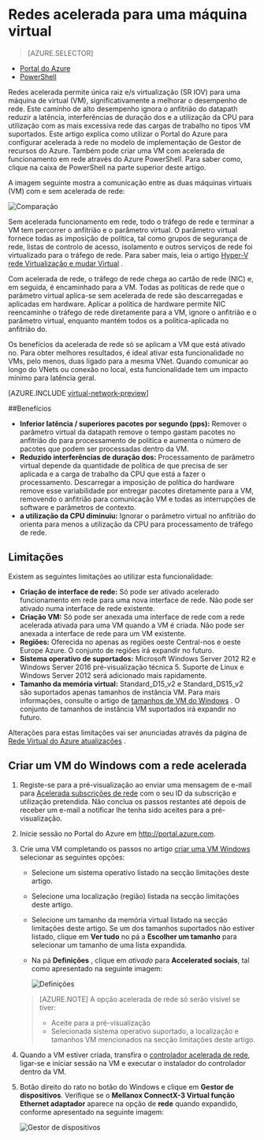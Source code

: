 <properties 
   pageTitle="Aceleração de funcionamento em rede para uma máquina de virtual - Portal | Microsoft Azure"
   description="Saiba como configurar acelerada de rede para uma máquina virtual Azure utilizando o Portal do Azure."
   services="virtual-network"
   documentationCenter="na"
   authors="jimdial"
   manager="carmonm"
   editor=""
   tags="azure-resource-manager"
/>
<tags 
   ms.service="virtual-network"
   ms.devlang="na"
   ms.topic="article"
   ms.tgt_pltfrm="na"
   ms.workload="infrastructure-services"
   ms.date="09/26/2016"
   ms.author="jdial" />

# <a name="accelerated-networking-for-a-virtual-machine"></a>Redes acelerada para uma máquina virtual

> [AZURE.SELECTOR]
- [Portal do Azure](virtual-network-accelerated-networking-portal.md)
- [PowerShell](virtual-network-accelerated-networking-powershell.md)

Redes acelerada permite única raiz e/s virtualização (SR IOV) para uma máquina de virtual (VM), significativamente a melhorar o desempenho de rede. Este caminho de alto desempenho ignora o anfitrião do datapath reduzir a latência, interferências de duração dos e a utilização da CPU para utilização com as mais excessiva rede das cargas de trabalho no tipos VM suportados. Este artigo explica como utilizar o Portal do Azure para configurar acelerada à rede no modelo de implementação de Gestor de recursos do Azure. Também pode criar uma VM com acelerada de funcionamento em rede através do Azure PowerShell. Para saber como, clique na caixa de PowerShell na parte superior deste artigo.

A imagem seguinte mostra a comunicação entre as duas máquinas virtuais (VM) com e sem acelerada de rede:

![Comparação](./media/virtual-network-accelerated-networking-portal/image1.png)

Sem acelerada funcionamento em rede, todo o tráfego de rede e terminar a VM tem percorrer o anfitrião e o parâmetro virtual. O parâmetro virtual fornece todas as imposição de política, tal como grupos de segurança de rede, listas de controlo de acesso, isolamento e outros serviços de rede foi virtualizado para o tráfego de rede. Para saber mais, leia o artigo [Hyper-V rede Virtualização e mudar Virtual](https://technet.microsoft.com/library/jj945275.aspx) .

Com acelerada de rede, o tráfego de rede chega ao cartão de rede (NIC) e, em seguida, é encaminhado para a VM. Todas as políticas de rede que o parâmetro virtual aplica-se sem acelerada de rede são descarregadas e aplicadas em hardware. Aplicar a política de hardware permite NIC reencaminhe o tráfego de rede diretamente para a VM, ignore o anfitrião e o parâmetro virtual, enquanto mantém todos os a política-aplicada no anfitrião do.

Os benefícios da acelerada de rede só se aplicam a VM que está ativado no. Para obter melhores resultados, é ideal ativar esta funcionalidade no VMs, pelo menos, duas ligado para a mesma VNet. Quando comunicar ao longo do VNets ou conexão no local, esta funcionalidade tem um impacto mínimo para latência geral.

[AZURE.INCLUDE [virtual-network-preview](../../includes/virtual-network-preview.md)]

##<a name="benefits"></a>Benefícios

- **Inferior latência / superiores pacotes por segundo (pps):** Remover o parâmetro virtual da datapath remove o tempo gastam pacotes no anfitrião do para processamento de política e aumenta o número de pacotes que podem ser processadas dentro da VM.
- **Reduzido interferências de duração dos:** Processamento de parâmetro virtual depende da quantidade de política de que precisa de ser aplicada e a carga de trabalho da CPU que está a fazer o processamento. Descarregar a imposição de política do hardware remove esse variabilidade por entregar pacotes diretamente para a VM, removendo o anfitrião para comunicação VM e todas as interrupções de software e parâmetros de contexto.
- **a utilização da CPU diminuiu:** Ignorar o parâmetro virtual no anfitrião do orienta para menos a utilização da CPU para processamento de tráfego de rede.

## <a name="limitations"></a>Limitações

Existem as seguintes limitações ao utilizar esta funcionalidade:
 
- **Criação de interface de rede:** Só pode ser ativado acelerado funcionamento em rede para uma nova interface de rede.  Não pode ser ativado numa interface de rede existente.
- **Criação VM:** Só pode ser anexada uma interface de rede com a rede acelerada ativada para uma VM quando a VM é criada. Não pode ser anexada a interface de rede para um VM existente.
- **Regiões:** Oferecida no apenas as regiões oeste Central-nos e oeste Europe Azure. O conjunto de regiões irá expandir no futuro.
- **Sistema operativo de suportados:** Microsoft Windows Server 2012 R2 e Windows Server 2016 pré-visualização técnica 5. Suporte de Linux e Windows Server 2012 será adicionado mais rapidamente.
- **Tamanho da memória virtual:** Standard_D15_v2 e Standard_DS15_v2 são suportados apenas tamanhos de instância VM. Para mais informações, consulte o artigo de [tamanhos de VM do Windows](../virtual-machines/virtual-machines-windows-sizes.md) . O conjunto de tamanhos de instância VM suportados irá expandir no futuro.

Alterações para estas limitações vai ser anunciadas através da página de [Rede Virtual do Azure atualizações](https://azure.microsoft.com/updates/accelerated-networking-in-preview) .

## <a name="create-a-windows-vm-with-accelerated-networking"></a>Criar um VM do Windows com a rede acelerada

1. Registe-se para a pré-visualização ao enviar uma mensagem de e-mail para [Acelerada subscrições de rede](mailto:axnpreview@microsoft.com?subject=Request%20to%20enable%20subscription%20%3csubscription%20id%3e) com o seu ID da subscrição e utilização pretendida. Não conclua os passos restantes até depois de receber um e-mail a notificar lhe tenha sido aceites para a pré-visualização.
2. Inicie sessão no Portal do Azure em http://portal.azure.com.
3. Crie uma VM completando os passos no artigo [criar uma VM Windows](../virtual-machines/virtual-machines-windows-hero-tutorial.md) selecionar as seguintes opções:
    - Selecione um sistema operativo listado na secção limitações deste artigo.
    - Selecione uma localização (região) listada na secção limitações deste artigo.
    - Selecione um tamanho da memória virtual listado na secção limitações deste artigo. Se um dos tamanhos suportados não estiver listado, clique em **Ver tudo** no pá a **Escolher um tamanho** para selecionar um tamanho de uma lista expandida.
    - Na pá **Definições** , clique em *ativado* para **Accelerated sociais**, tal como apresentado na seguinte imagem:

        ![Definições](./media/virtual-network-accelerated-networking-portal/image3.png)

    >[AZURE.NOTE] A opção acelerada de rede só serão visível se tiver:
    >
    >- Aceite para a pré-visualização
    >- Selecionada sistema operativo suportado, a localização e tamanhos VM mencionados na secção limitações deste artigo.

5. Quando a VM estiver criada, transfira o [controlador acelerada de rede](https://gallery.technet.microsoft.com/Azure-Accelerated-471b5d84), ligar-se e iniciar sessão na VM e executar o instalador do controlador dentro da VM.
6. Botão direito do rato no botão do Windows e clique em **Gestor de dispositivos**. Verifique se o **Mellanox ConnectX-3 Virtual função Ethernet adaptador** aparece na opção de **rede** quando expandido, conforme apresentado na seguinte imagem:

    ![Gestor de dispositivos](./media/virtual-network-accelerated-networking-portal/image2.png)